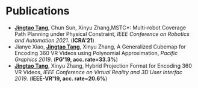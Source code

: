 # Publications

- <ins>**Jingtao Tang**</ins>, Chun Sun, Xinyu Zhang,MSTC*: Multi-robot Coverage Path Planning under Physical Constraint, _IEEE Conference on Robotics and Automation 2021_. (**ICRA'21**)
- Jianye Xiao, <ins>**Jingtao Tang**</ins>, Xinyu Zhang, A Generalized Cubemap for Encoding 360 VR Videos using Polynomial Approximation,  _Pacific Graphics 2019_. (**PG'19, acc. rate=33.3%**)
- <ins>**Jingtao Tang**</ins>, Xinyu Zhang, Hybrid Projection Format for Encoding 360 VR Videos,  _IEEE Conference on Virtual Reality and 3D User Interfac 2019_. (**IEEE-VR'19, acc. rate=20.6%**)
